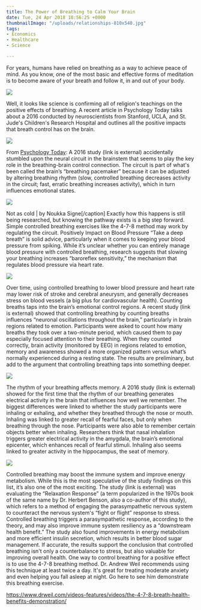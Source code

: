 ```yaml
---
title: The Power of Breathing to Calm Your Brain
date: Tue, 24 Apr 2018 18:56:25 +0000
thumbnailImage: "/uploads/relationships-810x540.jpg"
tags:
- Economics
- Healthcare
- Science

---
```

For years, humans have relied on breathing as a way to achieve peace of mind. As you know, one of the most basic and effective forms of meditation is to become aware of your breath and follow it, in and out of your body. 

[![](http://newsattorneys.staging.wpengine.com/wp-content/uploads/2018/04/buddhist-monk-1024x768.jpg)](http://newsattorneys.staging.wpengine.com/wp-content/uploads/2018/04/buddhist-monk.jpg) 

Well, it looks like science is confirming all of religion's teachings on the positive effects of breathing. A recent article in Psychology Today talks about a 2016 conducted by neuroscientists from Stanford, UCLA, and St. Jude's Children's Research Hospital and outlines all the positive impacts that breath control has on the brain. 

[![](http://newsattorneys.staging.wpengine.com/wp-content/uploads/2018/04/brain-scan-1024x686.jpg)](http://newsattorneys.staging.wpengine.com/wp-content/uploads/2018/04/brain-scan.jpg) 

From [Psychology Today](https://www.psychologytoday.com/us/blog/neuronarrative/201712/how-breathing-calms-your-brain): A 2016 study (link is external) accidentally stumbled upon the neural circuit in the brainstem that seems to play the key role in the breathing-brain control connection. The circuit is part of what's been called the brain’s “breathing pacemaker” because it can be adjusted by altering breathing rhythm (slow, controlled breathing decreases activity in the circuit; fast, erratic breathing increases activity), which in turn influences emotional states. 

[![](http://newsattorneys.staging.wpengine.com/wp-content/uploads/2018/04/breath-cold-air-1024x699.jpg)](http://newsattorneys.staging.wpengine.com/wp-content/uploads/2018/04/breath-cold-air.jpg) 

Not as cold | by Noukka Signe\[/caption\] Exactly how this happens is still being researched, but knowing the pathway exists is a big step forward. Simple controlled breathing exercises like the 4-7-8 method may work by regulating the circuit. Positively Impact on Blood Pressure “Take a deep breath” is solid advice, particularly when it comes to keeping your blood pressure from spiking. While it’s unclear whether you can entirely manage blood pressure with controlled breathing, research suggests that slowing your breathing increases “baroreflex sensitivity,” the mechanism that regulates blood pressure via heart rate. 

[![](http://newsattorneys.staging.wpengine.com/wp-content/uploads/2018/04/blood-prssure-1024x681.jpg)](http://newsattorneys.staging.wpengine.com/wp-content/uploads/2018/04/blood-prssure.jpg) 

Over time, using controlled breathing to lower blood pressure and heart rate may lower risk of stroke and cerebral aneurysm, and generally decreases stress on blood vessels (a big plus for cardiovascular health). Counting breaths taps into the brain’s emotional control regions. A recent study (link is external) showed that controlling breathing by counting breaths influences “neuronal oscillations throughout the brain,” particularly in brain regions related to emotion. Participants were asked to count how many breaths they took over a two-minute period, which caused them to pay especially focused attention to their breathing. When they counted correctly, brain activity (monitored by EEG) in regions related to emotion, memory and awareness showed a more organized pattern versus what’s normally experienced during a resting state. The results are preliminary, but add to the argument that controlling breathing taps into something deeper. 

[![](http://newsattorneys.staging.wpengine.com/wp-content/uploads/2018/04/yoga-breathing.jpg)](http://newsattorneys.staging.wpengine.com/wp-content/uploads/2018/04/yoga-breathing.jpg) 

The rhythm of your breathing affects memory. A 2016 study (link is external) showed for the first time that the rhythm of our breathing generates electrical activity in the brain that influences how well we remember. The biggest differences were linked to whether the study participants were inhaling or exhaling, and whether they breathed through the nose or mouth. Inhaling was linked to greater recall of fearful faces, but only when breathing through the nose. Participants were also able to remember certain objects better when inhaling. Researchers think that nasal inhalation triggers greater electrical activity in the amygdala, the brain’s emotional epicenter, which enhances recall of fearful stimuli. Inhaling also seems linked to greater activity in the hippocampus, the seat of memory. 

[![](http://newsattorneys.staging.wpengine.com/wp-content/uploads/2018/04/yoga-breathing2.jpg)](http://newsattorneys.staging.wpengine.com/wp-content/uploads/2018/04/yoga-breathing2.jpg) 

Controlled breathing may boost the immune system and improve energy metabolism. While this is the most speculative of the study findings on this list, it’s also one of the most exciting. The study (link is external) was evaluating the “Relaxation Response” (a term popularized in the 1970s book of the same name by Dr. Herbert Benson, also a co-author of this study), which refers to a method of engaging the parasympathetic nervous system to counteract the nervous system's “fight or flight” response to stress. Controlled breathing triggers a parasympathetic response, according to the theory, and may also improve immune system resiliency as a “downstream health benefit.” The study also found improvements in energy metabolism and more efficient insulin secretion, which results in better blood sugar management. If accurate, the results support the conclusion that controlled breathing isn't only a counterbalance to stress, but also valuable for improving overall health. One way to control breathing for a positive effect is to use the 4-7-8 breathing method. Dr. Andrew Weil recommends using this technique at least twice a day. It's great for treating moderate anxiety and even helping you fall asleep at night. Go here to see him demonstrate this breathing exercise. 

https://www.drweil.com/videos-features/videos/the-4-7-8-breath-health-benefits-demonstration/